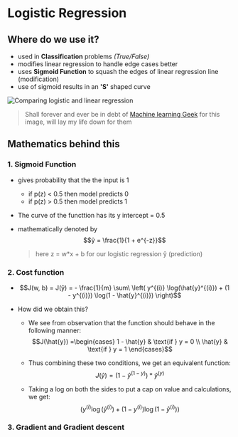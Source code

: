 # Logistic Regression

## Where do we use it?

- used in **Classification** problems _(True/False)_
- modifies linear regression to handle edge cases better
- uses **Sigmoid Function** to squash the edges of linear regression line (modification)
- use of sigmoid results in an **'S'** shaped curve

![Comparing logistic and linear regression](https://machinelearninggeek.com/wp-content/uploads/2020/09/0_LeezUk9jfv6X7DG-.png)

> Shall forever and ever be in debt of [Machine learning Geek](https://machinelearninggeek.com/) for this image, will lay my life down for them

## Mathematics behind this

### 1. Sigmoid Function

- gives probability that the the input is 1

  - if p(z) < 0.5 then model predicts 0
  - if p(z) > 0.5 then model predicts 1

- The curve of the functtion has its y intercept = 0.5

- mathematically denoted by $$ŷ = \frac{1}{1 + e^{-z}}$$
  > here z = w\*x + b for our logistic regression ŷ (prediction)

### 2. Cost function

- $$J(w, b) = J(ŷ) = - \frac{1}{m} \sum\ \left( y^{(i)} \log(\hat{y}^{(i)}) + (1 - y^{(i)}) \log(1 - \hat{y}^{(i)}) \right)$$

- How did we obtain this?

  - We see from observation that the function should behave in the following manner:
    $$J(\hat{y}) =\begin{cases} 1 - \hat{y} & \text{if } y = 0 \\ \hat{y} & \text{if } y = 1 \end{cases}$$

  - Thus combining these two conditions, we get an equivalent function:
    $$J(\hat{y}) = (1-\hat{y}^{(1-y)}) * \hat{y}^{(y)}$$

  - Taking a log on both the sides to put a cap on value and calculations, we get:
    $$\left( y^{(i)} \log(\hat{y}^{(i)}) + (1 - y^{(i)}) \log(1 - \hat{y}^{(i)}) \right)$$

### 3. Gradient and Gradient descent
